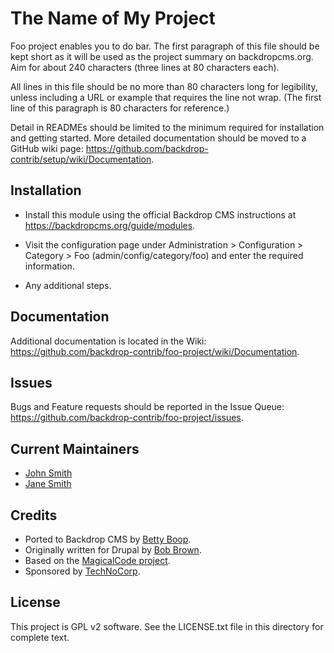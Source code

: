 The Name of My Project
======================

Foo project enables you to do bar. The first paragraph of this file should be
kept short as it will be used as the project summary on backdropcms.org. Aim for
about 240 characters (three lines at 80 characters each).

All lines in this file should be no more than 80 characters long for legibility,
unless including a URL or example that requires the line not wrap. (The first
line of this paragraph is 80 characters for reference.)

Detail in READMEs should be limited to the minimum required for installation and
getting started. More detailed documentation should be moved to a GitHub wiki
page: https://github.com/backdrop-contrib/setup/wiki/Documentation.

Installation
------------

- Install this module using the official Backdrop CMS instructions at
  https://backdropcms.org/guide/modules.

- Visit the configuration page under Administration > Configuration > Category >
  Foo (admin/config/category/foo) and enter the required information.

- Any additional steps.

Documentation
-------------

Additional documentation is located in the Wiki:
https://github.com/backdrop-contrib/foo-project/wiki/Documentation.

Issues
------

Bugs and Feature requests should be reported in the Issue Queue:
https://github.com/backdrop-contrib/foo-project/issues.

Current Maintainers
-------------------

- [John Smith](https://github.com/username)
- [Jane Smith](https://github.com/username)

Credits
-------

- Ported to Backdrop CMS by [Betty Boop](https://github.com/username).
- Originally written for Drupal by [Bob Brown](https://github.com/username).
- Based on the [MagicalCode project](https://github.com/example).
- Sponsored by [TechNoCorp](https://example.com).

License
-------

This project is GPL v2 software. 
See the LICENSE.txt file in this directory for complete text.

